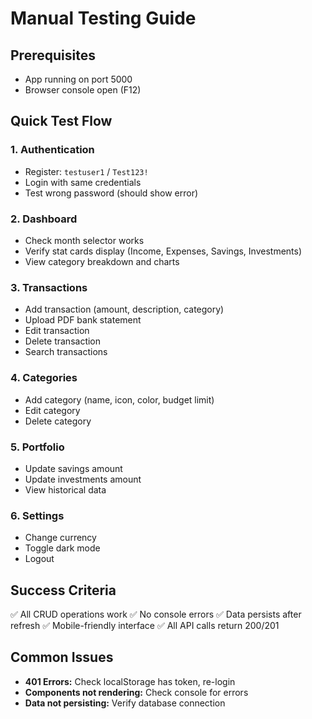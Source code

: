 # Manual Testing Guide

## Prerequisites
- App running on port 5000
- Browser console open (F12)

## Quick Test Flow

### 1. Authentication
- Register: `testuser1` / `Test123!`
- Login with same credentials
- Test wrong password (should show error)

### 2. Dashboard
- Check month selector works
- Verify stat cards display (Income, Expenses, Savings, Investments)
- View category breakdown and charts

### 3. Transactions
- Add transaction (amount, description, category)
- Upload PDF bank statement
- Edit transaction
- Delete transaction
- Search transactions

### 4. Categories
- Add category (name, icon, color, budget limit)
- Edit category
- Delete category

### 5. Portfolio
- Update savings amount
- Update investments amount
- View historical data

### 6. Settings
- Change currency
- Toggle dark mode
- Logout

## Success Criteria
✅ All CRUD operations work
✅ No console errors
✅ Data persists after refresh
✅ Mobile-friendly interface
✅ All API calls return 200/201

## Common Issues
- **401 Errors:** Check localStorage has token, re-login
- **Components not rendering:** Check console for errors
- **Data not persisting:** Verify database connection